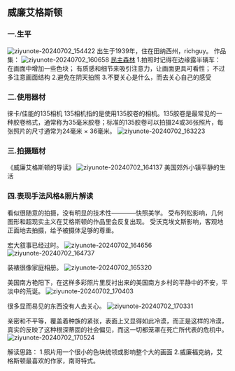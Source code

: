 ## 威廉艾格斯顿
### 一.生平
![ziyunote-20240702_154422](https://gitee.com/kawahara0616/photographnotes/raw/master/imgs/202407021544022.png)
出生于1939年，住在田纳西州，richguy。
作品集：
![ziyunote-20240702_160658](https://gitee.com/kawahara0616/photographnotes/raw/master/imgs/202407021606861.png)
[民主森林](https://www.bilibili.com/video/BV18S4y1R7MS/?spm_id_from=333.999.0.0&vd_source=b13dbdd0c1ef5155ffaddebff71e3193)
1.拍照时记得在边缘露半辆车：
在画面中增加一些色块；
有质感和细节来吸引注意力，让画面更具可看性；
不过多注意画面结构
2.避免在阴天拍照
3.不要关心是什么，而去关心自己的感受

### 二.使用器材
徕卡/佳能的135相机
135相机指的是使用135胶卷的相机。135胶卷是最常见的一种胶卷格式，通常称为35毫米胶卷；标准的135胶卷可以拍摄24或36张照片，每张照片的尺寸通常为24毫米 × 36毫米。
![ziyunote-20240702_163223](https://gitee.com/kawahara0616/photographnotes/raw/master/imgs/202407021632796.png)

### 三.拍摄题材
《威廉艾格斯顿的导读》
![ziyunote-20240702_164137](https://gitee.com/kawahara0616/photographnotes/raw/master/imgs/202407021641915.png)
美国郊外小镇平静的生活

### 四.表现手法风格&照片解读
看似很随意的拍摄，没有明显的技术性————快照美学。
受布列松影响，几何图形和超现实主义在艾格斯顿的作品里会反复出现。
受沃克埃文斯影响，客观地正面地去拍摄，给予被摄体足够的尊重。

宏大叙事已经过时。
![ziyunote-20240702_164656](https://gitee.com/kawahara0616/photographnotes/raw/master/imgs/202407021646458.png)
![ziyunote-20240702_164737](https://gitee.com/kawahara0616/photographnotes/raw/master/imgs/202407021647127.png)

装裱很像家庭相册。
![ziyunote-20240702_165320](https://gitee.com/kawahara0616/photographnotes/raw/master/imgs/202407021653731.png)

美国南方艳阳下，在这样多彩照片里反衬出来的美国南方乡村的平静中的不安，平淡中的荒诞。
![ziyunote-20240702_170403](https://gitee.com/kawahara0616/photographnotes/raw/master/imgs/202407021704277.png)

很多显而易见的东西没有人去关心。
![ziyunote-20240702_170331](https://gitee.com/kawahara0616/photographnotes/raw/master/imgs/202407021703858.png)

亲密和不平等，覆盖着种族的紧张，表面上又显得如此冷漠，而正是这样的冷漠，真实的反映了这种根深蒂固的社会偏见，而这一切都笼罩在死亡所代表的危机中。
![ziyunote-20240702_170524](https://gitee.com/kawahara0616/photographnotes/raw/master/imgs/202407021705992.png)

解读思路：
1.照片用一个很小的色块统领或影响整个大的画面
2.威廉福克纳，艾格斯顿最喜欢的作家，南哥特式。